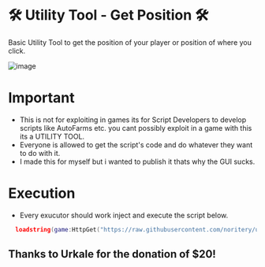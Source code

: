 # 🛠 Utility Tool - Get Position 🛠

Basic Utility Tool to get the position of your player or position of where you click.


![image](https://github.com/user-attachments/assets/3c34a61a-7c00-4270-ab73-945a4f6a1c2e)

# Important

- This is not for exploiting in games its for Script Developers to develop scripts like AutoFarms etc. you cant possibly exploit in a game with this its a UTILITY TOOL.
- Everyone is allowed to get the script's code and do whatever they want to do with it.
- I made this for myself but i wanted to publish it thats why the GUI sucks.

# Execution

- Every exucutor should work inject and execute the script below.

```lua
  loadstring(game:HttpGet("https://raw.githubusercontent.com/noritery/utilitytool-getpos/refs/heads/main/main"))()
```

## Thanks to Urkale for the donation of $20!
